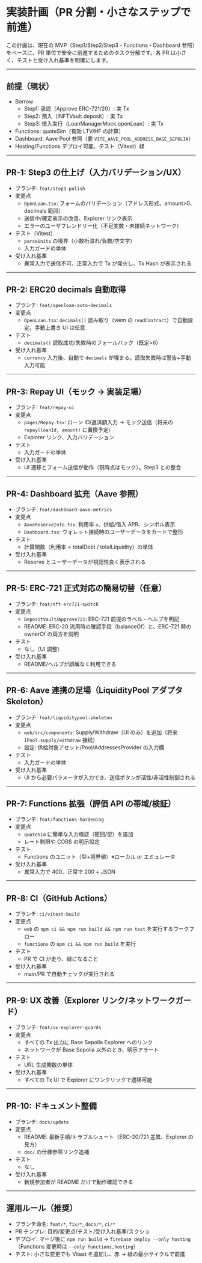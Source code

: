 # 実装計画（PR 分割・小さなステップで前進）

この計画は、現在の MVP（Step1/Step2/Step3・Functions・Dashboard 参照）をベースに、PR 単位で安全に前進するためのタスク分解です。各 PR は小さく、テストと受け入れ基準を明確にします。

---

## 前提（現状）

- Borrow
  - Step1: 承認（Approve ERC-721/20）: 実 Tx
  - Step2: 預入（INFTVault.deposit）: 実 Tx
  - Step3: 借入実行（LoanManagerMock.openLoan）: 実 Tx
- Functions: quoteSim（有効 LTV/HF の計算）
- Dashboard: Aave Pool 参照（要 `VITE_AAVE_POOL_ADDRESS_BASE_SEPOLIA`）
- Hosting/Functions デプロイ可能、テスト（Vitest）緑

---

## PR-1: Step3 の仕上げ（入力バリデーション/UX）

- ブランチ: `feat/step3-polish`
- 変更点
  - `OpenLoan.tsx`: フォームのバリデーション（アドレス形式、amount>0、decimals 範囲）
  - 送信中/確定表示の改善、Explorer リンク表示
  - エラーのユーザフレンドリー化（不足変数・未接続ネットワーク）
- テスト（Vitest）
  - `parseUnits` の境界（小数桁溢れ/負数/空文字）
  - 入力ガードの単体
- 受け入れ基準
  - 異常入力で送信不可、正常入力で Tx が発火し、Tx Hash が表示される

---

## PR-2: ERC20 decimals 自動取得

- ブランチ: `feat/openloan-auto-decimals`
- 変更点
  - `OpenLoan.tsx`: `decimals()` 読み取り（viem の `readContract`）で自動設定。手動上書き UI は任意
- テスト
  - `decimals()` 読取成功/失敗時のフォールバック（既定=6）
- 受け入れ基準
  - `currency` 入力後、自動で `decimals` が埋まる。読取失敗時は警告+手動入力可能

---

## PR-3: Repay UI（モック → 実装足場）

- ブランチ: `feat/repay-ui`
- 変更点
  - `pages/Repay.tsx`: ローン ID/返済額入力 → モック送信（将来の `repay(loanId, amount)` に置換予定）
  - Explorer リンク、入力バリデーション
- テスト
  - 入力ガードの単体
- 受け入れ基準
  - UI 遷移とフォーム送信が動作（現時点はモック）。Step3 との整合

---

## PR-4: Dashboard 拡充（Aave 参照）

- ブランチ: `feat/dashboard-aave-metrics`
- 変更点
  - `AaveReserveInfo.tsx`: 利用率 `u`、供給/借入 APR、シンボル表示
  - `Dashboard.tsx`: ウォレット接続時のユーザーデータをカードで整形
- テスト
  - 計算関数（利用率 = totalDebt / totalLiquidity）の単体
- 受け入れ基準
  - Reserve とユーザーデータが視認性良く表示される

---

## PR-5: ERC-721 正式対応の簡易切替（任意）

- ブランチ: `feat/nft-erc721-switch`
- 変更点
  - `DepositVault`/`Approve721`: ERC-721 前提のラベル・ヘルプを明記
  - README: ERC-20 流用時の確認手段（balanceOf）と、ERC-721 時の ownerOf の両方を説明
- テスト
  - なし（UI 調整）
- 受け入れ基準
  - README/ヘルプが誤解なく利用できる

---

## PR-6: Aave 連携の足場（LiquidityPool アダプタ Skeleton）

- ブランチ: `feat/liquiditypool-skeleton`
- 変更点
  - `web/src/components`: Supply/Withdraw（UI のみ）を追加（将来 `IPool.supply/withdraw` 接続）
  - 設定: 供給対象アセット/Pool/AddressesProvider の入力欄
- テスト
  - 入力ガードの単体
- 受け入れ基準
  - UI から必要パラメータが入力でき、送信ボタンが活性/非活性制御される

---

## PR-7: Functions 拡張（評価 API の帯域/検証）

- ブランチ: `feat/functions-hardening`
- 変更点
  - `quoteSim` に簡単な入力検証（範囲/型）を追加
  - レート制限や CORS の明示設定
- テスト
  - Functions のユニット（型+境界値）※ローカル or エミュレータ
- 受け入れ基準
  - 異常入力で 400、正常で 200 + JSON

---

## PR-8: CI（GitHub Actions）

- ブランチ: `ci/vitest-build`
- 変更点
  - `web` の `npm ci && npm run build && npm run test` を実行するワークフロー
  - `functions` の `npm ci && npm run build` を実行
- テスト
  - PR で CI が走り、緑になること
- 受け入れ基準
  - main/PR で自動チェックが実行される

---

## PR-9: UX 改善（Explorer リンク/ネットワークガード）

- ブランチ: `feat/ux-explorer-guards`
- 変更点
  - すべての Tx 出力に Base Sepolia Explorer へのリンク
  - ネットワークが Base Sepolia 以外のとき、明示アラート
- テスト
  - URL 生成関数の単体
- 受け入れ基準
  - すべての Tx UI で Explorer にワンクリックで遷移可能

---

## PR-10: ドキュメント整備

- ブランチ: `docs/update`
- 変更点
  - README: 最新手順/トラブルシュート（ERC-20/721 差異、Explorer の見方）
  - `doc/` の仕様参照リンク追補
- テスト
  - なし
- 受け入れ基準
  - 新規参加者が README だけで動作確認できる

---

## 運用ルール（推奨）

- ブランチ命名: `feat/*`, `fix/*`, `docs/*`, `ci/*`
- PR テンプレ: 目的/変更点/テスト/受け入れ基準/スクショ
- デプロイ: マージ後に `npm run build` → `firebase deploy --only hosting`（Functions 変更時は `--only functions,hosting`）
- テスト: 小さな変更でも Vitest を追加し、赤 → 緑の最小サイクルで前進
